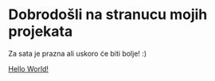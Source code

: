 # Dobrodošli na stranucu mojih projekata 


Za sata je prazna ali uskoro će biti bolje! :)

[Hello World!](HelloWorld.md)


